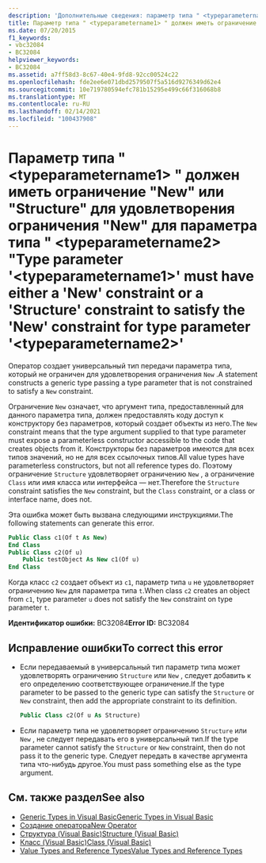 ```yaml
---
description: 'Дополнительные сведения: параметр типа " <typeparametername1> " должен иметь ограничение "New" или "Structure" для удовлетворения ограничения "New" для параметра типа " <typeparametername2> "'
title: Параметр типа " <typeparametername1> " должен иметь ограничение "New" или "Structure" для удовлетворения ограничения "New" для параметра типа " <typeparametername2> "
ms.date: 07/20/2015
f1_keywords:
- vbc32084
- BC32084
helpviewer_keywords:
- BC32084
ms.assetid: a7ff58d3-8c67-40e4-9fd8-92cc00524c22
ms.openlocfilehash: fde2ee6e071dbd2579507f5a516d9276349d62e4
ms.sourcegitcommit: 10e719780594efc781b15295e499c66f316068b8
ms.translationtype: MT
ms.contentlocale: ru-RU
ms.lasthandoff: 02/14/2021
ms.locfileid: "100437908"
---
```

# <a name="type-parameter-typeparametername1-must-have-either-a-new-constraint-or-a-structure-constraint-to-satisfy-the-new-constraint-for-type-parameter-typeparametername2"></a><span data-ttu-id="50e33-103">Параметр типа " \<typeparametername1> " должен иметь ограничение "New" или "Structure" для удовлетворения ограничения "New" для параметра типа " \<typeparametername2> "</span><span class="sxs-lookup"><span data-stu-id="50e33-103">Type parameter '\<typeparametername1>' must have either a 'New' constraint or a 'Structure' constraint to satisfy the 'New' constraint for type parameter '\<typeparametername2>'</span></span>

<span data-ttu-id="50e33-104">Оператор создает универсальный тип передачи параметра типа, который не ограничен для удовлетворения ограничения `New` .</span><span class="sxs-lookup"><span data-stu-id="50e33-104">A statement constructs a generic type passing a type parameter that is not constrained to satisfy a `New` constraint.</span></span>

<span data-ttu-id="50e33-105">Ограничение `New` означает, что аргумент типа, предоставленный для данного параметра типа, должен предоставлять коду доступ к конструктору без параметров, который создает объекты из него.</span><span class="sxs-lookup"><span data-stu-id="50e33-105">The `New` constraint means that the type argument supplied to that type parameter must expose a parameterless constructor accessible to the code that creates objects from it.</span></span> <span data-ttu-id="50e33-106">Конструкторы без параметров имеются для всех типов значений, но не для всех ссылочных типов.</span><span class="sxs-lookup"><span data-stu-id="50e33-106">All value types have parameterless constructors, but not all reference types do.</span></span> <span data-ttu-id="50e33-107">Поэтому ограничение `Structure` удовлетворяет ограничению `New` , а ограничение `Class` или имя класса или интерфейса — нет.</span><span class="sxs-lookup"><span data-stu-id="50e33-107">Therefore the `Structure` constraint satisfies the `New` constraint, but the `Class` constraint, or a class or interface name, does not.</span></span>

<span data-ttu-id="50e33-108">Эта ошибка может быть вызвана следующими инструкциями.</span><span class="sxs-lookup"><span data-stu-id="50e33-108">The following statements can generate this error.</span></span>

```vb
Public Class c1(Of t As New)
End Class
Public Class c2(Of u)
    Public testObject As New c1(Of u)
End Class
```

<span data-ttu-id="50e33-109">Когда класс `c2` создает объект из `c1`, параметр типа `u` не удовлетворяет ограничению `New` для параметра типа `t`.</span><span class="sxs-lookup"><span data-stu-id="50e33-109">When class `c2` creates an object from `c1`, type parameter `u` does not satisfy the `New` constraint on type parameter `t`.</span></span>

<span data-ttu-id="50e33-110">**Идентификатор ошибки:** BC32084</span><span class="sxs-lookup"><span data-stu-id="50e33-110">**Error ID:** BC32084</span></span>

## <a name="to-correct-this-error"></a><span data-ttu-id="50e33-111">Исправление ошибки</span><span class="sxs-lookup"><span data-stu-id="50e33-111">To correct this error</span></span>

- <span data-ttu-id="50e33-112">Если передаваемый в универсальный тип параметр типа может удовлетворять ограничению `Structure` или `New` , следует добавить к его определению соответствующее ограничение.</span><span class="sxs-lookup"><span data-stu-id="50e33-112">If the type parameter to be passed to the generic type can satisfy the `Structure` or `New` constraint, then add the appropriate constraint to its definition.</span></span>

  ```vb
  Public Class c2(Of u As Structure)
  ```

- <span data-ttu-id="50e33-113">Если параметр типа не удовлетворяет ограничению `Structure` или `New` , не следует передавать его в универсальный тип.</span><span class="sxs-lookup"><span data-stu-id="50e33-113">If the type parameter cannot satisfy the `Structure` or `New` constraint, then do not pass it to the generic type.</span></span> <span data-ttu-id="50e33-114">Следует передать в качестве аргумента типа что-нибудь другое.</span><span class="sxs-lookup"><span data-stu-id="50e33-114">You must pass something else as the type argument.</span></span>

## <a name="see-also"></a><span data-ttu-id="50e33-115">См. также раздел</span><span class="sxs-lookup"><span data-stu-id="50e33-115">See also</span></span>

- [<span data-ttu-id="50e33-116">Generic Types in Visual Basic</span><span class="sxs-lookup"><span data-stu-id="50e33-116">Generic Types in Visual Basic</span></span>](../programming-guide/language-features/data-types/generic-types.md)
- [<span data-ttu-id="50e33-117">Создание оператора</span><span class="sxs-lookup"><span data-stu-id="50e33-117">New Operator</span></span>](../language-reference/operators/new-operator.md)
- [<span data-ttu-id="50e33-118">Структура (Visual Basic)</span><span class="sxs-lookup"><span data-stu-id="50e33-118">Structure (Visual Basic)</span></span>](../language-reference/statements/structure-statement.md)
- [<span data-ttu-id="50e33-119">Класс (Visual Basic)</span><span class="sxs-lookup"><span data-stu-id="50e33-119">Class (Visual Basic)</span></span>](../language-reference/statements/class-statement.md)
- [<span data-ttu-id="50e33-120">Value Types and Reference Types</span><span class="sxs-lookup"><span data-stu-id="50e33-120">Value Types and Reference Types</span></span>](../programming-guide/language-features/data-types/value-types-and-reference-types.md)
